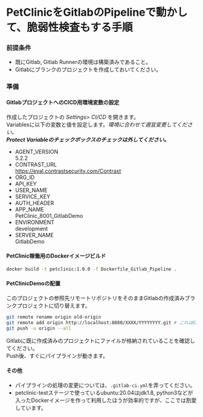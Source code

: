 # PetClinicをGitlabのPipelineで動かして、脆弱性検査もする手順

### 前提条件
- 既にGitlab, Gitlab Runnerの環境は構築済みであること。
- Gitlabにブランクのプロジェクトを作成しておいてください。

### 準備
#### GitlabプロジェクトへのCICD用環境変数の設定
作成したプロジェクトの *Settings> CI/CD* を開きます。  
Variablesに以下の変数と値を設定します。*環境に合わせて適宜変更してください。*  
***Protect Variableのチェックボックスのチェックは外してください。***
- AGENT_VERSION  
  5.2.2
- CONTRAST_URL  
  https://eval.contrastsecurity.com/Contrast
- ORG_ID  
- API_KEY  
- USER_NAME  
- SERVICE_KEY  
- AUTH_HEADER  
- APP_NAME  
  PetClinic_8001_GitlabDemo
- ENVIRONMENT  
  development
- SERVER_NAME  
  GitlabDemo

#### PetClinic稼働用のDockerイメージビルド
```bash
docker build -t petclinic:1.0.0 -f Dockerfile_Gitlab_Pipeline .
```

#### PetClinicDemoの配置
このプロジェクトの参照先リモートリポジトリをそのままGitlabの作成済みブランクプロジェクトに切り替えます。
```bash
git remote rename origin old-origin
git remote add origin http://localhost:8080/XXXX/YYYYYYYY.git # これはGitlabに作ったプロジェクトのclone URLに合わせてください。
git push -u origin --all
```
Gitlabに既に作成済みのプロジェクトにファイルが格納されていることを確認してください。  
Push後、すぐにパイプラインが動きます。

#### その他
- パイプラインの処理の変更については、```.gitlab-ci.yml```を弄ってください。
- petclinic-testステージで使っているubuntu:20.04はjdk1.8, python3などが入ったDockerイメージを作って利用したほうが効率的ですが、ここでは割愛しています。
